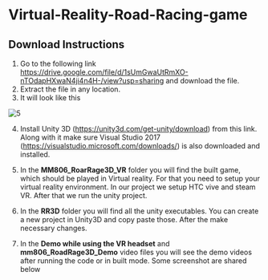 # Virtual-Reality-Road-Racing-game

## Download Instructions 

1. Go to the following link https://drive.google.com/file/d/1sUmGwaUtRmXO-nTOdapHXwaN4ji4n4H-/view?usp=sharing and download the file.
2. Extract the file in any location.
3. It will look like this

![5](https://user-images.githubusercontent.com/16569879/50551494-73187880-0c3e-11e9-8a6c-c43ce08d1b0b.JPG)

4. Install Unity 3D (https://unity3d.com/get-unity/download) from this link. Along with it make sure Visual Studio 2017 (https://visualstudio.microsoft.com/downloads/) is also downloaded and installed.

5. In the **MM806_RoarRage3D_VR** folder you will find the built game, which should be played in Virtual reality. For that you need to setup your virtual reality environment. In our project we setup HTC vive and steam VR. After that we run the unity project.

6. In the **RR3D** folder you will find all the unity executables. You can create a new project in Unity3D and copy paste those. After the make necessary changes.

7. In the **Demo while using the VR headset** and **mm806_RoadRage3D_Demo** video files you will see the demo videos after running the code or in built mode.
Some screenshot are shared below

